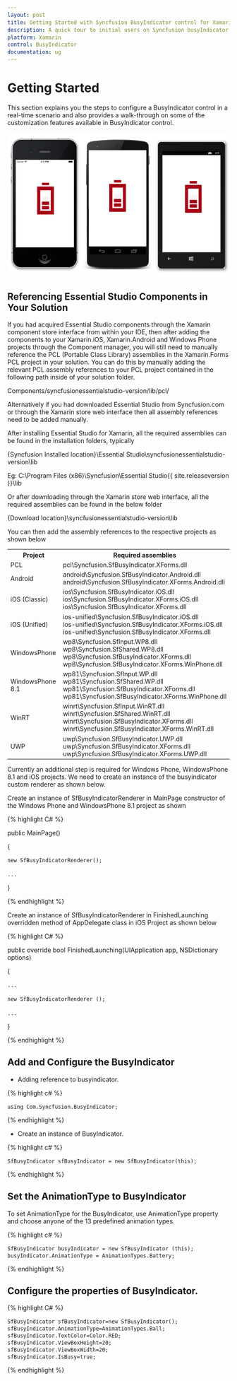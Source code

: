 ```yaml
---
layout: post
title: Getting Started with Syncfusion BusyIndicator control for Xamarin.Forms
description: A quick tour to initial users on Syncfusion busyIndicator control for Xamarin.Forms platform
platform: Xamarin
control: BusyIndicator
documentation: ug
---
```


# Getting Started

This section explains you the steps to configure a BusyIndicator control in a real-time scenario and also provides a walk-through on some of the customization features available in BusyIndicator control.

![](Getting-Started_images/img2.png)

## Referencing Essential Studio Components in Your Solution	

If you had acquired Essential Studio components through the Xamarin component store interface from within your IDE, then after adding the components to your Xamarin.iOS, Xamarin.Android and Windows Phone projects through the Component manager, you will still need to manually reference the PCL (Portable Class Library) assemblies in the Xamarin.Forms PCL project in your solution. You can do this by manually adding the relevant PCL assembly references to your PCL project contained in the following path inside of your solution folder.

Components/syncfusionessentialstudio-version/lib/pcl/

Alternatively if you had downloaded Essential Studio from Syncfusion.com or through the Xamarin store web interface then all assembly references need to be added manually.

After installing Essential Studio for Xamarin, all the required assemblies can be found in the installation folders, typically

{Syncfusion Installed location}\Essential Studio\syncfusionessentialstudio-version\lib

Eg: C:\Program Files (x86)\Syncfusion\Essential Studio\{{ site.releaseversion }}\lib

Or after downloading through the Xamarin store web interface, all the required assemblies can be found in the below folder

{Download location}\syncfusionessentialstudio-version\lib

You can then add the assembly references to the respective projects as shown below

<table>
<tr>
<th>Project</th>
<th>Required assemblies</th>
</tr>
<tr>
<td>PCL</td>
<td>pcl\Syncfusion.SfBusyIndicator.XForms.dll</td>
</tr>
<tr>
<td>Android</td>
<td>android\Syncfusion.SfBusyIndicator.Android.dll<br/>android\Syncfusion.SfBusyIndicator.XForms.Android.dll</td>
</tr>
<tr>
<td>iOS (Classic)</td>
<td>ios\Syncfusion.SfBusyIndicator.iOS.dll<br/>ios\Syncfusion.SfBusyIndicator.XForms.iOS.dll<br/>ios\Syncfusion.SfBusyIndicator.XForms.dll</td>
</tr>
<tr>
<td>iOS (Unified)</td>
<td>ios-unified\Syncfusion.SfBusyIndicator.iOS.dll<br/>ios-unified\Syncfusion.SfBusyIndicator.XForms.iOS.dll<br/>ios-unified\Syncfusion.SfBusyIndicator.XForms.dll</td>
</tr>
<tr>
<td>WindowsPhone</td>
<td>wp8\Syncfusion.SfInput.WP8.dll<br/>wp8\Syncfusion.SfShared.WP8.dll<br/>wp8\Syncfusion.SfBusyIndicator.XForms.dll<br/>wp8\Syncfusion.SfBusyIndicator.XForms.WinPhone.dll</td>
</tr>
<tr>
<td>WindowsPhone 8.1</td>
<td>wp81\Syncfusion.SfInput.WP.dll<br/>wp81\Syncfusion.SfShared.WP.dll<br/>wp81\Syncfusion.SfBusyIndicator.XForms.dll<br/>wp81\Syncfusion.SfBusyIndicator.XForms.WinPhone.dll</td>
</tr>
<tr>
<td>WinRT</td>
<td>winrt\Syncfusion.SfInput.WinRT.dll<br/>winrt\Syncfusion.SfShared.WinRT.dll<br/>winrt\Syncfusion.SfBusyIndicator.XForms.dll<br/>winrt\Syncfusion.SfBusyIndicator.XForms.WinRT.dll</td>
</tr>
<tr>
<td>UWP</td>
<td>uwp\Syncfusion.SfBusyIndicator.UWP.dll<br/>uwp\Syncfusion.SfBusyIndicator.XForms.dll<br/>uwp\Syncfusion.SfBusyIndicator.XForms.UWP.dll</td>
</tr>
</table>

Currently an additional step is required for Windows Phone, WindowsPhone 8.1 and iOS projects. We need to create an instance of the busyindicator custom renderer as shown below. 

Create an instance of SfBusyIndicatorRenderer in MainPage constructor of the Windows Phone and WindowsPhone 8.1 project as shown 

{% highlight C# %}

public MainPage()

{

    new SfBusyIndicatorRenderer();

    ...    

}

{% endhighlight %}

Create an instance of SfBusyIndicatorRenderer in FinishedLaunching overridden method of AppDelegate class in iOS Project as shown below

{% highlight C# %}

public override bool FinishedLaunching(UIApplication app, NSDictionary options)

{

    ...

    new SfBusyIndicatorRenderer ();

    ...

}	

{% endhighlight %}

## Add and Configure the BusyIndicator

* Adding reference to busyindicator.

{% highlight c# %}

	using Com.Syncfusion.BusyIndicator; 

{% endhighlight %}

* Create an instance of BusyIndicator.

{% highlight c# %}
	
	SfBusyIndicator sfBusyIndicator = new SfBusyIndicator(this);
	
{% endhighlight %}

## Set the AnimationType to BusyIndicator

To set AnimationType for the BusyIndicator, use AnimationType property and choose anyone of the 13 predefined animation types. 

{% highlight c# %}

	SfBusyIndicator busyIndicator = new SfBusyIndicator (this); 
	busyIndicator.AnimationType = AnimationTypes.Battery;

{% endhighlight %}

## Configure the properties of BusyIndicator.
   
{% highlight C# %}

	SfBusyIndicator sfBusyIndicator=new SfBusyIndicator();
	sfBusyIndicator.AnimationType=AnimationTypes.Ball;
	sfBusyIndicator.TextColor=Color.RED;
	sfBusyIndicator.ViewBoxHeight=20;
	sfBusyIndicator.ViewBoxWidth=20;
	sfBusyIndicator.IsBusy=true;
	
{% endhighlight %}